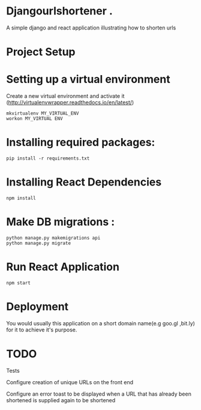 # Djangourlshortener . 

A simple django and react application illustrating how to shorten urls 

# Project Setup

# Setting up a virtual environment 

Create a new virtual environment  and activate it (http://virtualenvwrapper.readthedocs.io/en/latest/)

```
mkvirtualenv MY_VIRTUAL_ENV
workon MY_VIRTUAL ENV
```

# Installing required packages:
```
pip install -r requirements.txt
```
# Installing React Dependencies 

```
npm install
```

# Make DB migrations :
```
python manage.py makemigrations api
python manage.py migrate
```

# Run React Application
```
npm start 
```

# Deployment
You would usually this application on a short domain name(e.g goo.gl ,bit.ly) for it to achieve it's purpose.


# TODO
Tests

Configure creation of unique URLs on the front end 

Configure an error toast to be displayed when a URL that has already been shortened is supplied again to be shortened 

